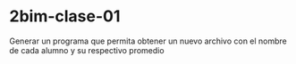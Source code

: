 # 2bim-clase-01

Generar un programa que permita obtener un nuevo archivo con el nombre de cada alumno y su respectivo promedio

